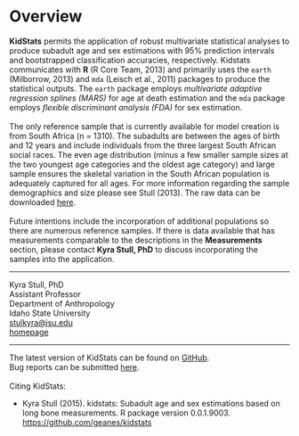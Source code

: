 # Overview
 __KidStats__ permits the application of robust multivariate statistical analyses to produce subadult age and sex estimations with 95% prediction intervals and bootstrapped classification accuracies, respectively. Kidstats communicates with __R__ (R Core Team, 2013) and primarily uses the `earth` (Milborrow, 2013) and `mda` (Leisch et al., 2011) packages to produce the statistical outputs. The `earth` package employs *multivariate adaptive regression splines (MARS)* for age at death estimation and the `mda` package employs *flexible discriminant analysis (FDA)* for sex estimation. 
<br><br>
The only reference sample that is currently available for model creation is from South Africa (n = 1310). The subadults are between the ages of birth and 12 years and include individuals from the three largest South African social races. The even age distribution (minus a few smaller sample sizes at the two youngest age categories and the oldest age category) and large sample ensures the skeletal variation in the South African population is adequately captured for all ages. For more information regarding the sample demographics and size please see Stull (2013). The raw data can be downloaded <a target = "_blank" href = "http://kyrastull.weebly.com">here</a>.
<br><br>
Future intentions include the incorporation of additional populations so there are numerous reference samples. If there is data available that has measurements comparable to the descriptions in the __Measurements__ section, please contact __Kyra Stull, PhD__ to discuss incorporating the samples into the application.

----

Kyra Stull, PhD <br>
Assistant Professor <br>
Department of Anthropology <br>
Idaho State University <br>
stulkyra@isu.edu <br>
<a target = "_blank" href = "http://www.isu.edu/anthro/stull.shtml">homepage</a>

----

The latest version of KidStats can be found on <a target = "_blank" href = "https://github.com/geanes/kidstats">GitHub</a>.
<br>
Bug reports can be submitted <a target = "_blank" href = "https://github.com/geanes/kidstats/issues">here</a>.
<br><br>
Citing KidStats:

- Kyra Stull (2015). kidstats: Subadult age and sex estimations based on long bone measurements. R package version 0.0.1.9003. https://github.com/geanes/kidstats
